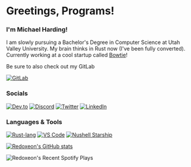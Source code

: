 
<!--
**redoxeon/redoxeon** is a ✨ _special_ ✨ repository because its `README.md` (this file) appears on your GitHub profile.
-->

# Greetings, Programs!

### I'm Michael Harding! 

I am slowly pursuing a Bachelor's Degree in Computer Science at Utah Valley University. My brain thinks in Rust now (I've been fully converted). Currently working at a cool startup called [Bowtie](https://www.bowtie.works)!

Be sure to also check out my GitLab

[![GitLab](https://img.shields.io/badge/GitLab-Redoxeon-%23FCA121?style=for-the-badge&logo=gitlab)](https://gitlab.com/redoxeon)

### Socials

[![Dev.to](https://img.shields.io/badge/Dev.to-Redoxeon-%230A0A0A?style=for-the-badge&logo=dev.to)](https://dev.to/redoxeon)
[![Discord](https://img.shields.io/badge/Discord-Redoxeon%231776-5865F2?style=for-the-badge&logo=discord)](https://discord.com/)
[![Twitter](https://img.shields.io/badge/Twitter-%20%40Redoxeon-%231DA1F2?style=for-the-badge&logo=twitter)](https://twitter.com/Redoxeon)
[![LinkedIn](https://img.shields.io/badge/LinkedIn-Michael%20Harding-%230A66C2?style=for-the-badge&logo=linkedin)](https://www.linkedin.com/in/michael-harding-66b46422/)

### Languages & Tools

[![Rust-lang](https://img.shields.io/badge/Favorite%20Language-Rust-red?style=for-the-badge&logo=rust)](https://www.rust-lang.org/)
[![VS Code](https://img.shields.io/badge/Editor-VS%20Code-0066B8?style=for-the-badge&logo=visualstudiocode)](https://code.visualstudio.com/)
[![Nushell Starship](https://img.shields.io/badge/Shell+Prompt-NuShell+Starship-f9004f?style=for-the-badge&logo=starship)](https://https://www.nushell.sh/)

[![Redoxeon's GitHub stats](https://github-readme-stats.vercel.app/api?username=redoxeon&show_icons=true&bg_color=101222&title_color=5865f2&icon_color=f9004f&text_color=7d97f2&hide_border=true&border_radius=15&count_private=true&line_height=28)](https://github.com/anuraghazra/github-readme-stats)

![Redoxeon's Recent Spotify Plays](https://spotify-recently-played-readme.vercel.app/api?user=apersonnamedmike&width=480)
